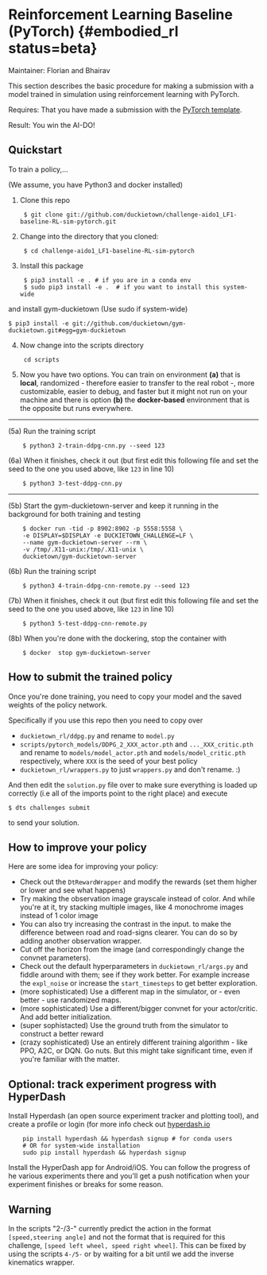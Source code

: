 # Reinforcement Learning Baseline (PyTorch) {#embodied_rl status=beta}

Maintainer: Florian and Bhairav

This section describes the basic procedure for making a submission with a model trained in simulation using reinforcement learning with PyTorch.

<div class='requirements' markdown='1'>

Requires: That you have made a submission with the [PyTorch template](#pytorch-template).

Result: You win the AI-DO!

</div>


## Quickstart

To train a policy,... 

(We assume, you have Python3 and docker installed)

    
1) Clone this repo

        $ git clone git://github.com/duckietown/challenge-aido1_LF1-baseline-RL-sim-pytorch.git

2) Change into the directory that you cloned:
    
        $ cd challenge-aido1_LF1-baseline-RL-sim-pytorch
        
3) Install this package

        $ pip3 install -e . # if you are in a conda env
        $ sudo pip3 install -e .  # if you want to install this system-wide

and install gym-duckietown (Use sudo if system-wide)

    $ pip3 install -e git://github.com/duckietown/gym-duckietown.git#egg=gym-duckietown
        
4) Now change into the scripts directory

        cd scripts
        
5) Now you have two options. You can train on environment **(a)** that is **local**, randomized - therefore easier to transfer to the real robot -, more customizable, easier to debug, and faster but it might not run on your machine and there is option **(b)** the **docker-based** environment that is the opposite but runs everywhere.

---

(5a) Run the training script

        $ python3 2-train-ddpg-cnn.py --seed 123
        
(6a) When it finishes, check it out (but first edit this following file and set the seed to the one you used above, like `123` in line 10)

        $ python3 3-test-ddpg-cnn.py
        
---
        
(5b) Start the gym-duckietown-server and keep it running in the background for both training and testing 

        $ docker run -tid -p 8902:8902 -p 5558:5558 \
        -e DISPLAY=$DISPLAY -e DUCKIETOWN_CHALLENGE=LF \
        --name gym-duckietown-server --rm \
        -v /tmp/.X11-unix:/tmp/.X11-unix \
        duckietown/gym-duckietown-server

(6b) Run the training script

        $ python3 4-train-ddpg-cnn-remote.py --seed 123
        
(7b) When it finishes, check it out (but first edit this following file and set the seed to the one you used above, like `123` in line 10)

        $ python3 5-test-ddpg-cnn-remote.py
        
(8b) When you're done with the dockering, stop the container with
         
        $ docker  stop gym-duckietown-server


## How to submit the trained policy

Once you're done training, you need to copy your model and the saved weights of the policy network.

Specifically if you use this repo then you need to copy over

- `duckietown_rl/ddpg.py` and rename to `model.py`
- `scripts/pytorch_models/DDPG_2_XXX_actor.pth` and `..._XXX_critic.pth` and rename to `models/model_actor.pth` and `models/model_critic.pth` respectively, where `XXX` is the seed of your best policy
- `duckietown_rl/wrappers.py` to just `wrappers.py` and don't rename. :)

And then edit the `solution.py` file over to make sure everything is loaded up correctly (i.e all of the imports point to the right place) and execute 

    $ dts challenges submit 
    
to send your solution.

## How to improve your policy

Here are some idea for improving your policy:

- Check out the `DtRewardWrapper` and modify the rewards (set them higher or lower and see what happens)
- Try making the observation image grayscale instead of color. And while you're at it, try stacking multiple images, like 4 monochrome images instead of 1 color image
- You can also try increasing the contrast in the input. to make the difference between road and road-signs clearer. You can do so by adding another observation wrapper.
- Cut off the horizon from the image (and correspondingly change the convnet parameters). 
- Check out the default hyperparameters in `duckietown_rl/args.py` and fiddle around with them; see if they work better. For example increase the `expl_noise` or increase the `start_timesteps` to get better exploration.
- (more sophisticated) Use a different map in the simulator, or - even better - use randomized maps.
- (more sophisticated) Use a different/bigger convnet for your actor/critic. And add better initialization.
- (super sophistacted) Use the ground truth from the simulator to construct a better reward  
- (crazy sophisticated) Use an entirely different training algorithm - like PPO, A2C, or DQN. Go nuts. But this might take significant time, even if you're familiar with the matter.

## Optional: track experiment progress with HyperDash

Install Hyperdash (an open source experiment tracker and plotting tool), and create a profile or login (for more info check out [hyperdash.io](hyperdash.io)

        pip install hyperdash && hyperdash signup # for conda users
        # OR for system-wide installation
        sudo pip install hyperdash && hyperdash signup


Install the HyperDash app for Android/iOS. You can follow the progress of he various experiments there and you'll get a push notification when your experiment finishes or breaks for some reason.

## Warning

In the scripts "2-/3-" currently predict the action in the format `[speed,steering angle]` and not the format that is required for this challenge, `[speed left wheel, speed right wheel]`. This can be fixed by using the scripts `4-/5-` or by waiting for a bit until we add the inverse kinematics wrapper.
